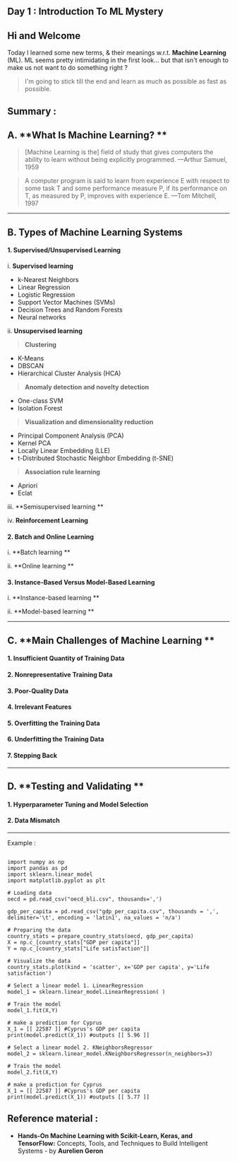 ## Day 1 : Introduction To ML Mystery

## Hi and Welcome
Today I learned some new terms, & their meanings w.r.t. **Machine Learning** (ML).
ML seems pretty intimidating in the first look... but that isn't enough to make us not want to do something right ?

> I'm going to stick till the end and learn as much as possible as fast as possible.

## Summary :

## A. **What Is Machine Learning? **

> [Machine Learning is the] field of study that gives computers the ability to learn without being explicitly programmed. —Arthur Samuel, 1959 

> A computer program is said to learn from experience E with respect to some task T and some performance measure P, if its performance on T, as measured by P, improves with experience E. —Tom Mitchell, 1997 

---

## B. **Types of Machine Learning Systems** 

#### 1. Supervised/Unsupervised Learning

i. **Supervised learning**

- k-Nearest Neighbors
- Linear Regression
- Logistic Regression
- Support Vector Machines (SVMs)
- Decision Trees and Random Forests 
- Neural networks

ii. **Unsupervised learning**

> **Clustering**
- K-Means 
- DBSCAN 
- Hierarchical Cluster Analysis (HCA) 


> **Anomaly detection and novelty detection**
- One-class SVM 
- Isolation Forest 


> **Visualization and dimensionality reduction** 
- Principal Component Analysis (PCA) 
- Kernel PCA 
- Locally Linear Embedding (LLE) 
- t-Distributed Stochastic Neighbor Embedding (t-SNE) 


> **Association rule learning** 
- Apriori 
- Eclat

iii. **Semisupervised learning **

iv. **Reinforcement Learning**


#### 2. Batch and Online Learning

i. **Batch learning **

ii. **Online learning **

#### 3. Instance-Based Versus Model-Based Learning 

i. **Instance-based learning **

ii. **Model-based learning **

---

## C. **Main Challenges of Machine Learning **

#### 1. Insufficient Quantity of Training Data 

#### 2. Nonrepresentative Training Data 

#### 3. Poor-Quality Data

#### 4. Irrelevant Features 

#### 5. Overfitting the Training Data 

#### 6. Underfitting the Training Data 

#### 7. Stepping Back 

---

## D. **Testing and Validating **

#### 1. Hyperparameter Tuning and Model Selection 

#### 2. Data Mismatch 

---

Example :

```

import numpy as np
import pandas as pd
import sklearn.linear_model
import matplotlib.pyplot as plt

# Loading data
oecd = pd.read_csv("oecd_bli.csv", thousands=',')

gdp_per_capita = pd.read_csv("gdp_per_capita.csv", thousands = ',', delimiter='\t', encoding = 'latin1', na_values = 'n/a')

# Preparing the data
country_stats = prepare_country_stats(oecd, gdp_per_capita)
X = np.c_[country_stats["GDP per capita"]]
Y = np.c_[country_stats["Life satisfaction"]]

# Visualize the data
country_stats.plot(kind = 'scatter', x='GDP per capita', y='Life satisfaction')

# Select a linear model 1. LinearRegression
model_1 = sklearn.linear_model.LinearRegression( )

# Train the model
model_1.fit(X,Y)

# make a prediction for Cyprus
X_1 = [[ 22587 ]] #Cyprus's GDP per capita
print(model.predict(X_1)) #outputs [[ 5.96 ]]

# Select a linear model 2. KNeighborsRegressor
model_2 = sklearn.linear_model.KNeighborsRegressor(n_neighbors=3)

# Train the model
model_2.fit(X,Y)

# make a prediction for Cyprus
X_1 = [[ 22587 ]] #Cyprus's GDP per capita
print(model.predict(X_1)) #outputs [[ 5.77 ]]

``` 



## Reference material :

- **Hands-On Machine Learning with Scikit-Learn, Keras, and TensorFlow:** Concepts, Tools, and Techniques to Build Intelligent Systems - by **Aurelien Geron**